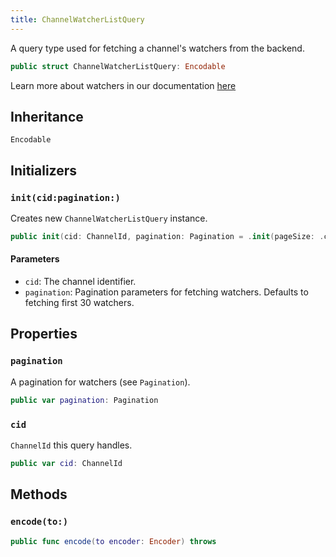 ```yaml
---
title: ChannelWatcherListQuery
---
```


A query type used for fetching a channel's watchers from the backend.

``` swift
public struct ChannelWatcherListQuery: Encodable 
```

Learn more about watchers in our documentation [here](https://getstream.io/chat/docs/ios/watch_channel/?language=swift)

## Inheritance

`Encodable`

## Initializers

### `init(cid:pagination:)`

Creates new `ChannelWatcherListQuery` instance.

``` swift
public init(cid: ChannelId, pagination: Pagination = .init(pageSize: .channelWatchersPageSize)) 
```

#### Parameters

  - `cid`: The channel identifier.
  - `pagination`: Pagination parameters for fetching watchers. Defaults to fetching first 30 watchers.

## Properties

### `pagination`

A pagination for watchers (see `Pagination`).

``` swift
public var pagination: Pagination
```

### `cid`

`ChannelId` this query handles.

``` swift
public var cid: ChannelId
```

## Methods

### `encode(to:)`

``` swift
public func encode(to encoder: Encoder) throws 
```
